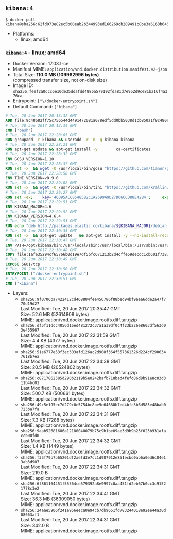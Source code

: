 ## `kibana:4`

```console
$ docker pull kibana@sha256:62fd073e82ec5b00eab2b344993ed166269cb209491c8be3a6163b645661de55
```

-	Platforms:
	-	linux; amd64

### `kibana:4` - linux; amd64

-	Docker Version: 17.03.1-ce
-	Manifest MIME: `application/vnd.docker.distribution.manifest.v2+json`
-	Total Size: **110.0 MB (109962996 bytes)**  
	(compressed transfer size, not on-disk size)
-	Image ID: `sha256:feef2a0dcc6e10de35ddafdd4886a579192fda81d7e952d9ce81ba16f4a376ca`
-	Entrypoint: `["\/docker-entrypoint.sh"]`
-	Default Command: `["kibana"]`

```dockerfile
# Tue, 20 Jun 2017 20:13:32 GMT
ADD file:9c48682ff75c756544d4491472081a078edf5dd0bb5038d1cb850a1f9c480e3e in / 
# Tue, 20 Jun 2017 20:13:34 GMT
CMD ["bash"]
# Tue, 20 Jun 2017 22:20:05 GMT
RUN groupadd -r kibana && useradd -r -m -g kibana kibana
# Tue, 20 Jun 2017 22:28:21 GMT
RUN apt-get update && apt-get install -y 		ca-certificates 		wget 		libfontconfig 		libfreetype6 	--no-install-recommends && rm -rf /var/lib/apt/lists/*
# Tue, 20 Jun 2017 22:28:32 GMT
ENV GOSU_VERSION=1.10
# Tue, 20 Jun 2017 22:28:37 GMT
RUN set -x 	&& wget -O /usr/local/bin/gosu "https://github.com/tianon/gosu/releases/download/$GOSU_VERSION/gosu-$(dpkg --print-architecture)" 	&& wget -O /usr/local/bin/gosu.asc "https://github.com/tianon/gosu/releases/download/$GOSU_VERSION/gosu-$(dpkg --print-architecture).asc" 	&& export GNUPGHOME="$(mktemp -d)" 	&& gpg --keyserver ha.pool.sks-keyservers.net --recv-keys B42F6819007F00F88E364FD4036A9C25BF357DD4 	&& gpg --batch --verify /usr/local/bin/gosu.asc /usr/local/bin/gosu 	&& rm -rf "$GNUPGHOME" /usr/local/bin/gosu.asc 	&& chmod +x /usr/local/bin/gosu 	&& gosu nobody true
# Tue, 20 Jun 2017 22:28:58 GMT
ENV TINI_VERSION=v0.9.0
# Tue, 20 Jun 2017 22:29:02 GMT
RUN set -x 	&& wget -O /usr/local/bin/tini "https://github.com/krallin/tini/releases/download/$TINI_VERSION/tini" 	&& wget -O /usr/local/bin/tini.asc "https://github.com/krallin/tini/releases/download/$TINI_VERSION/tini.asc" 	&& export GNUPGHOME="$(mktemp -d)" 	&& gpg --keyserver ha.pool.sks-keyservers.net --recv-keys 6380DC428747F6C393FEACA59A84159D7001A4E5 	&& gpg --batch --verify /usr/local/bin/tini.asc /usr/local/bin/tini 	&& rm -rf "$GNUPGHOME" /usr/local/bin/tini.asc 	&& chmod +x /usr/local/bin/tini 	&& tini -h
# Tue, 20 Jun 2017 22:29:27 GMT
RUN set -ex; 	key='46095ACC8548582C1A2699A9D27D666CD88E42B4'; 	export GNUPGHOME="$(mktemp -d)"; 	gpg --keyserver ha.pool.sks-keyservers.net --recv-keys "$key"; 	gpg --export "$key" > /etc/apt/trusted.gpg.d/elastic.gpg; 	rm -rf "$GNUPGHOME"; 	apt-key list
# Tue, 20 Jun 2017 22:29:51 GMT
ENV KIBANA_MAJOR=4.6
# Tue, 20 Jun 2017 22:29:52 GMT
ENV KIBANA_VERSION=4.6.4
# Tue, 20 Jun 2017 22:29:53 GMT
RUN echo "deb http://packages.elastic.co/kibana/${KIBANA_MAJOR}/debian stable main" > /etc/apt/sources.list.d/kibana.list
# Tue, 20 Jun 2017 22:30:35 GMT
RUN set -x 	&& apt-get update 	&& apt-get install -y --no-install-recommends kibana=$KIBANA_VERSION 	&& chown -R kibana:kibana /opt/kibana 	&& rm -rf /var/lib/apt/lists/* 		&& sed -ri "s!^(\#\s*)?(elasticsearch\.url:).*!\2 'http://elasticsearch:9200'!" /opt/kibana/config/kibana.yml 	&& grep -q 'elasticsearch:9200' /opt/kibana/config/kibana.yml
# Tue, 20 Jun 2017 22:30:47 GMT
ENV PATH=/opt/kibana/bin:/usr/local/sbin:/usr/local/bin:/usr/sbin:/usr/bin:/sbin:/bin
# Tue, 20 Jun 2017 22:30:48 GMT
COPY file:1afe35294cf65766b0d19e7df5bfc671213b2d4cffe59decdc1cb601f7387d43 in / 
# Tue, 20 Jun 2017 22:30:49 GMT
EXPOSE 5601/tcp
# Tue, 20 Jun 2017 22:30:50 GMT
ENTRYPOINT ["/docker-entrypoint.sh"]
# Tue, 20 Jun 2017 22:30:51 GMT
CMD ["kibana"]
```

-	Layers:
	-	`sha256:9f0706ba7422412cd468804fee456786f88bed94bf9aea6dde2a47f770d19d27`  
		Last Modified: Tue, 20 Jun 2017 20:35:47 GMT  
		Size: 52.6 MB (52614808 bytes)  
		MIME: application/vnd.docker.image.rootfs.diff.tar.gzip
	-	`sha256:df5f11dcc4056d16ed481272c37a1a39df0c4f23b226e8603df563d03e435967`  
		Last Modified: Tue, 20 Jun 2017 22:31:59 GMT  
		Size: 4.4 KB (4377 bytes)  
		MIME: application/vnd.docker.image.rootfs.diff.tar.gzip
	-	`sha256:51e6777e53f3ec303afd126ac2d908f364f557361326d224cf2906347618b7ea`  
		Last Modified: Tue, 20 Jun 2017 22:34:38 GMT  
		Size: 20.5 MB (20524802 bytes)  
		MIME: application/vnd.docker.image.rootfs.diff.tar.gzip
	-	`sha256:c8717862385d290b2119b5e0242bafb718bad4fefd86d8b91e8c03d311b4bc01`  
		Last Modified: Tue, 20 Jun 2017 22:34:32 GMT  
		Size: 500.7 KB (500661 bytes)  
		MIME: application/vnd.docker.image.rootfs.diff.tar.gzip
	-	`sha256:49c5e195ec7d279c0e5754bc8be9e64680b7ed4bfc3b6d583e48bab0723ba7fa`  
		Last Modified: Tue, 20 Jun 2017 22:34:31 GMT  
		Size: 7.3 KB (7288 bytes)  
		MIME: application/vnd.docker.image.rootfs.diff.tar.gzip
	-	`sha256:9aab52681606a12180040079b75c9b1be09ae3d9b9b25f023b931afaccb00fd0`  
		Last Modified: Tue, 20 Jun 2017 22:34:32 GMT  
		Size: 1.4 KB (1449 bytes)  
		MIME: application/vnd.docker.image.rootfs.diff.tar.gzip
	-	`sha256:f35f79b7b65201df2aefd3e7cc1d987912e851ecbd0ab6a0ed6c04e13ab3d907`  
		Last Modified: Tue, 20 Jun 2017 22:34:31 GMT  
		Size: 219.0 B  
		MIME: application/vnd.docker.image.rootfs.diff.tar.gzip
	-	`sha256:6f861164451f55364ce579392a8e9997c0aa451fd2eb67b0cc3c91521778c3e2`  
		Last Modified: Tue, 20 Jun 2017 22:34:41 GMT  
		Size: 36.3 MB (36309050 bytes)  
		MIME: application/vnd.docker.image.rootfs.diff.tar.gzip
	-	`sha256:24aae5906f241e956eeca0e94cb7db9651fd783244018e92ee44a30d08663af1`  
		Last Modified: Tue, 20 Jun 2017 22:34:31 GMT  
		Size: 342.0 B  
		MIME: application/vnd.docker.image.rootfs.diff.tar.gzip
